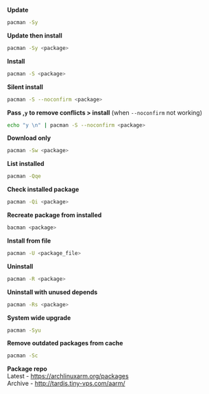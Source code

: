 **Update**  
```sh
pacman -Sy
```

**Update then install**  
```sh
pacman -Sy <package>
```

**Install**  
```sh
pacman -S <package>
```

**Silent install**  
```sh
pacman -S --noconfirm <package>
```

**Pass ,`y` to remove conflicts > install** (when `--noconfirm` not working)
```sh
echo "y \n" | pacman -S --noconfirm <package>
```

**Download only**  
```sh
pacman -Sw <package>
```

**List installed**  
```sh
pacman -Qqe
```

**Check installed package**  
```sh
pacman -Qi <package>
```

**Recreate package from installed**  
```sh
bacman <package>
```

**Install from file**  
```sh
pacman -U <package_file>
```

**Uninstall**  
```sh
pacman -R <package>
```

**Uninstall with unused depends**  
```sh
pacman -Rs <package>
```

**System wide upgrade**  
```sh
pacman -Syu
```

**Remove outdated packages from cache**  
```sh
pacman -Sc
```

**Package repo**  
Latest - https://archlinuxarm.org/packages  
Archive - http://tardis.tiny-vps.com/aarm/  
